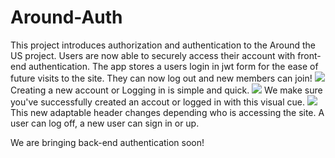 # Around-Auth

This project introduces authorization and authentication to the Around the US project. Users are now able to securely access their account with front-end authentication. The app stores a users login in jwt form for the ease of future visits to the site. They can now log out and new members can join!
![](../../../Screen%20Shot%202022-07-27%20at%2012.23.04%20AM.png)
Creating a new account or Logging in is simple and quick.
![](../../../Screen%20Shot%202022-07-27%20at%2012.23.20%20AM.png)
We make sure you've successfully created an accout or logged in with this visual cue.
![](../../../Screen%20Shot%202022-07-27%20at%2012.22.52%20AM.png)
This new adaptable header changes depending who is accessing the site. A user can log off, a new user can sign in or up.

We are bringing back-end authentication soon!
